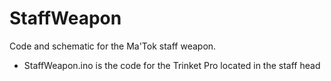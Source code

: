# StaffWeapon
Code and schematic for the Ma'Tok staff weapon.

* StaffWeapon.ino is the code for the Trinket Pro located in the staff head
